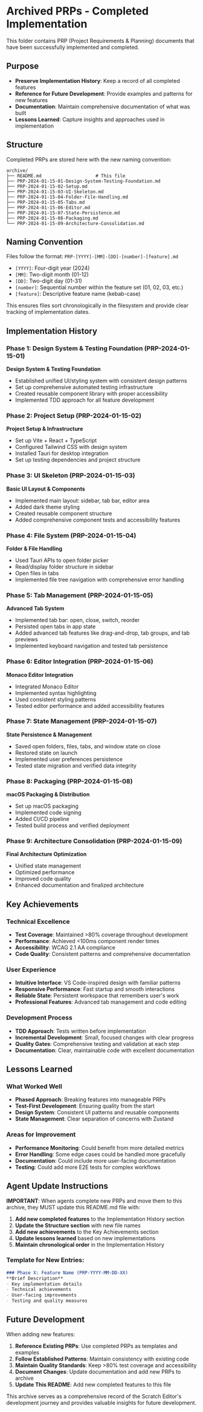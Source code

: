 # Archived PRPs - Completed Implementation

This folder contains PRP (Project Requirements & Planning) documents that have been successfully implemented and completed.

## Purpose

- **Preserve Implementation History**: Keep a record of all completed features
- **Reference for Future Development**: Provide examples and patterns for new features
- **Documentation**: Maintain comprehensive documentation of what was built
- **Lessons Learned**: Capture insights and approaches used in implementation

## Structure

Completed PRPs are stored here with the new naming convention:

```
archive/
├── README.md                    # This file
├── PRP-2024-01-15-01-Design-System-Testing-Foundation.md
├── PRP-2024-01-15-02-Setup.md
├── PRP-2024-01-15-03-UI-Skeleton.md
├── PRP-2024-01-15-04-Folder-File-Handling.md
├── PRP-2024-01-15-05-Tabs.md
├── PRP-2024-01-15-06-Editor.md
├── PRP-2024-01-15-07-State-Persistence.md
├── PRP-2024-01-15-08-Packaging.md
└── PRP-2024-01-15-09-Architecture-Consolidation.md
```

## Naming Convention

Files follow the format: `PRP-[YYYY]-[MM]-[DD]-[number]-[feature].md`

- `[YYYY]`: Four-digit year (2024)
- `[MM]`: Two-digit month (01-12)
- `[DD]`: Two-digit day (01-31)
- `[number]`: Sequential number within the feature set (01, 02, 03, etc.)
- `[feature]`: Descriptive feature name (kebab-case)

This ensures files sort chronologically in the filesystem and provide clear tracking of implementation dates.

## Implementation History

### Phase 1: Design System & Testing Foundation (PRP-2024-01-15-01)
**Design System & Testing Foundation**
- Established unified UI/styling system with consistent design patterns
- Set up comprehensive automated testing infrastructure
- Created reusable component library with proper accessibility
- Implemented TDD approach for all feature development

### Phase 2: Project Setup (PRP-2024-01-15-02)
**Project Setup & Infrastructure**
- Set up Vite + React + TypeScript
- Configured Tailwind CSS with design system
- Installed Tauri for desktop integration
- Set up testing dependencies and project structure

### Phase 3: UI Skeleton (PRP-2024-01-15-03)
**Basic UI Layout & Components**
- Implemented main layout: sidebar, tab bar, editor area
- Added dark theme styling
- Created reusable component structure
- Added comprehensive component tests and accessibility features

### Phase 4: File System (PRP-2024-01-15-04)
**Folder & File Handling**
- Used Tauri APIs to open folder picker
- Read/display folder structure in sidebar
- Open files in tabs
- Implemented file tree navigation with comprehensive error handling

### Phase 5: Tab Management (PRP-2024-01-15-05)
**Advanced Tab System**
- Implemented tab bar: open, close, switch, reorder
- Persisted open tabs in app state
- Added advanced tab features like drag-and-drop, tab groups, and tab previews
- Implemented keyboard navigation and tested tab persistence

### Phase 6: Editor Integration (PRP-2024-01-15-06)
**Monaco Editor Integration**
- Integrated Monaco Editor
- Implemented syntax highlighting
- Used consistent styling patterns
- Tested editor performance and added accessibility features

### Phase 7: State Management (PRP-2024-01-15-07)
**State Persistence & Management**
- Saved open folders, files, tabs, and window state on close
- Restored state on launch
- Implemented user preferences persistence
- Tested state migration and verified data integrity

### Phase 8: Packaging (PRP-2024-01-15-08)
**macOS Packaging & Distribution**
- Set up macOS packaging
- Implemented code signing
- Added CI/CD pipeline
- Tested build process and verified deployment

### Phase 9: Architecture Consolidation (PRP-2024-01-15-09)
**Final Architecture Optimization**
- Unified state management
- Optimized performance
- Improved code quality
- Enhanced documentation and finalized architecture

## Key Achievements

### Technical Excellence
- **Test Coverage**: Maintained >80% coverage throughout development
- **Performance**: Achieved <100ms component render times
- **Accessibility**: WCAG 2.1 AA compliance
- **Code Quality**: Consistent patterns and comprehensive documentation

### User Experience
- **Intuitive Interface**: VS Code-inspired design with familiar patterns
- **Responsive Performance**: Fast startup and smooth interactions
- **Reliable State**: Persistent workspace that remembers user's work
- **Professional Features**: Advanced tab management and code editing

### Development Process
- **TDD Approach**: Tests written before implementation
- **Incremental Development**: Small, focused changes with clear progress
- **Quality Gates**: Comprehensive testing and validation at each step
- **Documentation**: Clear, maintainable code with excellent documentation

## Lessons Learned

### What Worked Well
- **Phased Approach**: Breaking features into manageable PRPs
- **Test-First Development**: Ensuring quality from the start
- **Design System**: Consistent UI patterns and reusable components
- **State Management**: Clear separation of concerns with Zustand

### Areas for Improvement
- **Performance Monitoring**: Could benefit from more detailed metrics
- **Error Handling**: Some edge cases could be handled more gracefully
- **Documentation**: Could include more user-facing documentation
- **Testing**: Could add more E2E tests for complex workflows

## Agent Update Instructions

**IMPORTANT**: When agents complete new PRPs and move them to this archive, they MUST update this README.md file with:

1. **Add new completed features** to the Implementation History section
2. **Update the Structure section** with new file names
3. **Add new achievements** to the Key Achievements section
4. **Update lessons learned** based on new implementations
5. **Maintain chronological order** in the Implementation History

### Template for New Entries:

```markdown
### Phase X: Feature Name (PRP-YYYY-MM-DD-XX)
**Brief Description**
- Key implementation details
- Technical achievements
- User-facing improvements
- Testing and quality measures
```

## Future Development

When adding new features:
1. **Reference Existing PRPs**: Use completed PRPs as templates and examples
2. **Follow Established Patterns**: Maintain consistency with existing code
3. **Maintain Quality Standards**: Keep >80% test coverage and accessibility
4. **Document Changes**: Update documentation and add new PRPs to archive
5. **Update This README**: Add new completed features to this file

This archive serves as a comprehensive record of the Scratch Editor's development journey and provides valuable insights for future development. 

